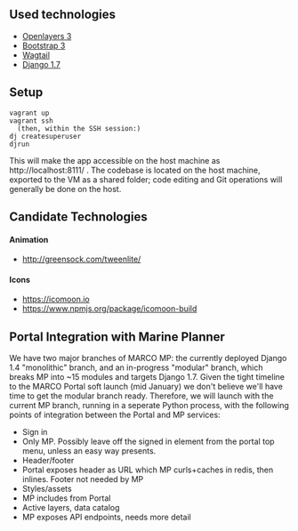 ## Used technologies

 * [Openlayers 3](http://openlayers.org/)
 * [Bootstrap 3](https://github.com/point97/web-starter-kit)
 * [Wagtail](http://wagtail.io/)
 * [Django 1.7](https://docs.djangoproject.com/en/1.7/)

## Setup

    vagrant up
    vagrant ssh
      (then, within the SSH session:)
    dj createsuperuser
    djrun

This will make the app accessible on the host machine as http://localhost:8111/ . The codebase is located on the host
machine, exported to the VM as a shared folder; code editing and Git operations will generally be done on the host.

## Candidate Technologies

#### Animation

 - http://greensock.com/tweenlite/

#### Icons

 - https://icomoon.io
 - https://www.npmjs.org/package/icomoon-build

## Portal Integration with Marine Planner

We have two major branches of MARCO MP: the currently deployed Django 1.4 "monolithic" branch, and an in-progress "modular" branch, which breaks MP into ~15 modules and targets Django 1.7. Given the tight timeline to the MARCO Portal soft launch (mid January) we don't believe we'll have time to get the modular branch ready. Therefore, we will launch with the current MP branch, running in a seperate Python process, with the following points of integration between the Portal and MP services:

 - Sign in
  - Only MP. Possibly leave off the signed in element from the portal top menu, unless an easy way presents.
 - Header/footer
  - Portal exposes header as URL which MP curls+caches in redis, then inlines. Footer not needed by MP
 - Styles/assets
  - MP includes from Portal
 - Active layers, data catalog
  - MP exposes API endpoints, needs more detail
